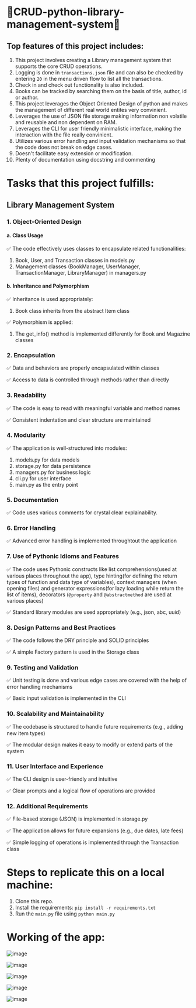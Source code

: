 # 🚀CRUD-python-library-management-system🚀
## Top features of this project includes:
  1. This project involves creating a Library management system that supports the core CRUD operations.
  2. Logging is done in `transactions.json` file and can also be checked by entering `20` in the menu driven flow to list all the transactions.
  3. Check in and check out functionality is also included.
  4. Books can be tracked by searching them on the basis of title, author, id or author.
  5. This project leverages the Object Oriented Design of python and makes the management of different real world entites very convinient.
  6. Leverages the use of JSON file storage making information non volatile and reusable and non dependent on RAM.
  7. Leverages the CLI for user friendly minimalistic interface, making the interaction with the file really convinient.
  8. Utilizes various error handling and input validation mechanisms so that the code does not break on edge cases.
  9. Doesn't facilitate easy extension or modification.
  10. Plenty of documentation using docstring and commenting
# Tasks that this project fulfills:
## Library Management System
### 1. Object-Oriented Design
#### a. Class Usage

✅ The code effectively uses classes to encapsulate related functionalities:
   1. Book, User, and Transaction classes in models.py
   2. Management classes (BookManager, UserManager, TransactionManager, LibraryManager) in managers.py

#### b. Inheritance and Polymorphism

✅ Inheritance is used appropriately:

  1. Book class inherits from the abstract Item class

✅ Polymorphism is applied:
   1. The get_info() method is implemented differently for Book and Magazine classes

### 2. Encapsulation

✅ Data and behaviors are properly encapsulated within classes

✅ Access to data is controlled through methods rather than directly

### 3. Readability

✅ The code is easy to read with meaningful variable and method names

✅ Consistent indentation and clear structure are maintained

### 4. Modularity

✅ The application is well-structured into modules:

   1. models.py for data models
   2. storage.py for data persistence
   3. managers.py for business logic
   4. cli.py for user interface
   5. main.py as the entry point

### 5. Documentation

✅ Code uses various comments for crystal clear explainability. 

### 6. Error Handling

✅ Advanced error handling is implemented throughtout the application

### 7. Use of Pythonic Idioms and Features

✅ The code uses Pythonic constructs like list comprehensions(used at various places throughout the app), type hinting(for defining the return types of function and data type of variables), context managers (when opening files) and  generator expressions(for lazy loading while return the list of items), decorators (`@property` and `@abstractmethod` are used at various places)

✅ Standard library modules are used appropriately (e.g., json, abc, uuid)

### 8. Design Patterns and Best Practices

✅ The code follows the DRY principle and SOLID principles

✅ A simple Factory pattern is used in the Storage class

### 9. Testing and Validation

✅ Unit testing is done and various edge cases are covered with the help of error handling mechanisms

✅ Basic input validation is implemented in the CLI

### 10. Scalability and Maintainability

✅ The codebase is structured to handle future requirements (e.g., adding new item types)

✅ The modular design makes it easy to modify or extend parts of the system

### 11. User Interface and Experience

✅ The CLI design is user-friendly and intuitive

✅ Clear prompts and a logical flow of operations are provided

### 12. Additional Requirements

✅ File-based storage (JSON) is implemented in storage.py

✅ The application allows for future expansions (e.g., due dates, late fees)

✅ Simple logging of operations is implemented through the Transaction class

# Steps to replicate this on a local machine:
1. Clone this repo.
2. Install the requirements: `pip install -r requirements.txt`
3. Run the `main.py` file using `python main.py`
# Working of the app:
![image](https://github.com/user-attachments/assets/1c41ce59-d5c0-4a35-8b53-f9644e5ed424)

![image](https://github.com/user-attachments/assets/7b457eb9-a781-471d-a0dd-860f9f7655b6)

![image](https://github.com/user-attachments/assets/f4d2b925-d3b0-48ea-a0a0-d38ad8ff4b89)

![image](https://github.com/user-attachments/assets/7cf4cadf-c92d-44a4-b163-ff073a6d64a2)

![image](https://github.com/user-attachments/assets/00cbf449-dc14-43e1-bb9e-3dc8d1aa91b6)
